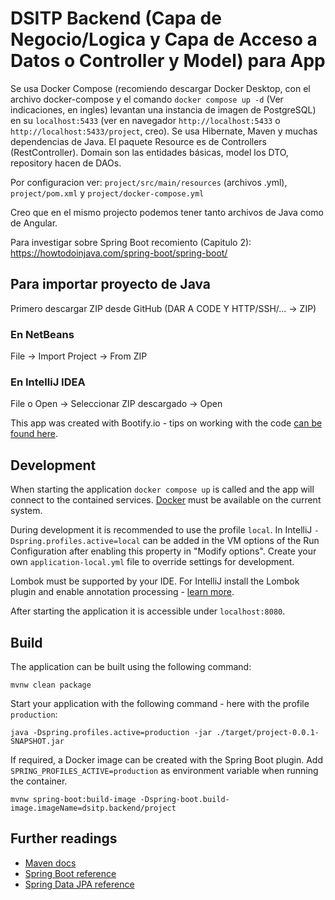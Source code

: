# DSITP Backend (Capa de Negocio/Logica y Capa de Acceso a Datos o Controller y Model) para App
Se usa Docker Compose (recomiendo descargar Docker Desktop, con el archivo docker-compose y el comando ```docker compose up -d``` (Ver indicaciones, en ingles) levantan una instancia de imagen de PostgreSQL) en su ```localhost:5433``` (ver en navegador ```http://localhost:5433``` o ```http://localhost:5433/project```, creo). Se usa Hibernate, Maven y muchas dependencias de Java. 
El paquete Resource es de Controllers (RestController). Domain son las entidades básicas, model los DTO, repository hacen de DAOs.

Por configuracion ver: ```project/src/main/resources``` (archivos .yml), ```project/pom.xml``` y ```project/docker-compose.yml```

Creo que en el mismo projecto podemos tener tanto archivos de Java como de Angular. 

Para investigar sobre Spring Boot recomiento (Capitulo 2): https://howtodoinjava.com/spring-boot/spring-boot/


## Para importar proyecto de Java
Primero descargar ZIP desde GitHub (DAR A CODE Y HTTP/SSH/... -> ZIP)
### En NetBeans
File -> Import Project -> From ZIP

### En IntelliJ IDEA
File o Open -> Seleccionar ZIP descargado -> Open



This app was created with Bootify.io - tips on working with the code [can be found here](https://bootify.io/next-steps/).

## Development

When starting the application `docker compose up` is called and the app will connect to the contained services.
[Docker](https://www.docker.com/get-started/) must be available on the current system.

During development it is recommended to use the profile `local`. In IntelliJ `-Dspring.profiles.active=local` can be
added in the VM options of the Run Configuration after enabling this property in "Modify options". Create your own
`application-local.yml` file to override settings for development.

Lombok must be supported by your IDE. For IntelliJ install the Lombok plugin and enable annotation processing -
[learn more](https://bootify.io/next-steps/spring-boot-with-lombok.html).

After starting the application it is accessible under `localhost:8080`.

## Build

The application can be built using the following command:

```
mvnw clean package
```

Start your application with the following command - here with the profile `production`:

```
java -Dspring.profiles.active=production -jar ./target/project-0.0.1-SNAPSHOT.jar
```

If required, a Docker image can be created with the Spring Boot plugin. Add `SPRING_PROFILES_ACTIVE=production` as
environment variable when running the container.

```
mvnw spring-boot:build-image -Dspring-boot.build-image.imageName=dsitp.backend/project
```

## Further readings

* [Maven docs](https://maven.apache.org/guides/index.html)  
* [Spring Boot reference](https://docs.spring.io/spring-boot/docs/current/reference/htmlsingle/)  
* [Spring Data JPA reference](https://docs.spring.io/spring-data/jpa/reference/jpa.html)
